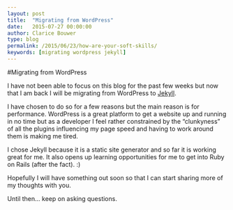 ```yaml
---
layout: post
title:  "Migrating from WordPress"
date:   2015-07-27 00:00:00
author: Clarice Bouwer
type: blog
permalink: /2015/06/23/how-are-your-soft-skills/
keywords: [migrating wordpress jekyll]
---
```


#Migrating from WordPress

I have not been able to focus on this blog for the past few weeks but now that I am back I will be migrating from WordPress to [Jekyll](http://jekyllrb.com/).

I have chosen to do so for a few reasons but the main reason is for performance. WordPress is a great platform to get a website up and running in no time but as a developer I feel rather constrained by the “clunkyness” of all the plugins influencing my page speed and having to work around them is making me tired.

I chose Jekyll because it is a static site generator and so far it is working great for me. It also opens up learning opportunities for me to get into Ruby on Rails (after the fact). :)

Hopefully I will have something out soon so that I can start sharing more of my thoughts with you.

Until then... keep on asking questions.

